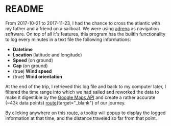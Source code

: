 # README #


From 2017-10-21 to 2017-11-23, I had the chance to cross the atlantic with my father and a friend on a sailboat. We were using [adrena](http://www.adrena.fr/en/) as navigation software. On top of all it's features, this program has the builtin functionality to log every minutes in a text file the following informations:

* **Datetime** 
* **Location** (latitude and longitude)
* **Speed** (on ground)
* **Cap** (on ground)
* (true) **Wind speed**
* (true) **Wind orientation**

At the end of the trip, I retrieved this log file and back to my computer later, I filtered the time range into which we had sailed and reworked the data to make it digestible by the [Google Maps API](https://developers.google.com/maps/documentation/) and create a rather accurate (~43k data points) [route](https://pierreroudaut.github.io/transat-route/){target="_blank"} of our journey.
 
By clicking anywhere on this  [route](https://pierreroudaut.github.io/transat-route/), a tooltip will popup to display the logged information at that time, and the distance traveled so far from that point.
